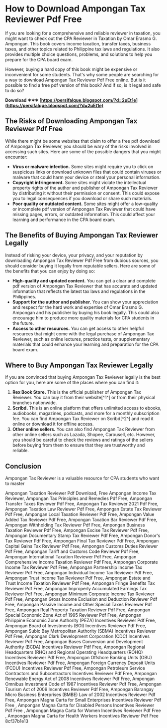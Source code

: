 
 
# How to Download Ampongan Tax Reviewer Pdf Free
 
If you are looking for a comprehensive and reliable reviewer in taxation, you might want to check out the CPA Reviewer in Taxation by Omar Erasmo G. Ampongan. This book covers income taxation, transfer taxes, business taxes, and other topics related to Philippine tax laws and regulations. It also provides multiple choice questions, problems, and solutions to help you prepare for the CPA board exam.
 
However, buying a hard copy of this book might be expensive or inconvenient for some students. That's why some people are searching for a way to download Ampongan Tax Reviewer Pdf Free online. But is it possible to find a free pdf version of this book? And if so, is it legal and safe to do so?
 
**Download ✶✶✶ [https://persifalque.blogspot.com/?d=2uEt1e](https://persifalque.blogspot.com/?d=2uEt1e)**


 
## The Risks of Downloading Ampongan Tax Reviewer Pdf Free
 
While there might be some websites that claim to offer a free pdf download of Ampongan Tax Reviewer, you should be wary of the risks involved in accessing such sites. Here are some of the possible dangers that you might encounter:
 
- **Virus or malware infection.** Some sites might require you to click on suspicious links or download unknown files that could contain viruses or malware that could harm your device or steal your personal information.
- **Copyright infringement.** Some sites might violate the intellectual property rights of the author and publisher of Ampongan Tax Reviewer by distributing it without their permission or consent. This could expose you to legal consequences if you download or share such materials.
- **Poor quality or outdated content.** Some sites might offer a low-quality or incomplete pdf version of Ampongan Tax Reviewer that could have missing pages, errors, or outdated information. This could affect your learning and performance in the CPA board exam.

## The Benefits of Buying Ampongan Tax Reviewer Legally
 
Instead of risking your device, your privacy, and your reputation by downloading Ampongan Tax Reviewer Pdf Free from dubious sources, you should consider buying it legally from reputable sellers. Here are some of the benefits that you can enjoy by doing so:

- **High-quality and updated content.** You can get a clear and complete pdf version of Ampongan Tax Reviewer that has accurate and updated information that reflects the latest tax laws and regulations in the Philippines.
- **Support for the author and publisher.** You can show your appreciation and respect for the hard work and expertise of Omar Erasmo G. Ampongan and his publisher by buying his book legally. This could also encourage him to produce more quality materials for CPA students in the future.
- **Access to other resources.** You can get access to other helpful resources that might come with the legal purchase of Ampongan Tax Reviewer, such as online lectures, practice tests, or supplementary materials that could enhance your learning and preparation for the CPA board exam.

## Where to Buy Ampongan Tax Reviewer Legally
 
If you are convinced that buying Ampongan Tax Reviewer legally is the best option for you, here are some of the places where you can find it:

1. **Rex Book Store.** This is the official publisher of Ampongan Tax Reviewer. You can buy it from their website[^1^] or from their physical branches nationwide.
2. **Scribd.** This is an online platform that offers unlimited access to ebooks, audiobooks, magazines, podcasts, and more for a monthly subscription fee. You can find Ampongan Tax Reviewer on Scribd[^2^] and read it online or download it for offline access.
3. **Other online sellers.** You can also find Ampongan Tax Reviewer from other online sellers such as Lazada, Shopee, Carousell, etc. However, you should be careful to check the reviews and ratings of the sellers before buying from them to ensure that they are trustworthy and reliable.

## Conclusion
 
Ampongan Tax Reviewer is a valuable resource for CPA students who want to master
 
Ampongan Taxation Reviewer Pdf Download,  Free Ampongan Income Tax Reviewer,  Ampongan Tax Principles and Remedies Pdf Free,  Ampongan Transfer Taxes Reviewer Pdf Free,  Ampongan Tax Reviewer 2021 Pdf Free,  Ampongan Taxation Law Reviewer Pdf Free,  Ampongan Estate Tax Reviewer Pdf Free,  Ampongan Local Taxation Reviewer Pdf Free,  Ampongan Value Added Tax Reviewer Pdf Free,  Ampongan Taxation Bar Reviewer Pdf Free,  Ampongan Withholding Tax Reviewer Pdf Free,  Ampongan Business Taxation Reviewer Pdf Free,  Ampongan Excise Tax Reviewer Pdf Free,  Ampongan Documentary Stamp Tax Reviewer Pdf Free,  Ampongan Donor's Tax Reviewer Pdf Free,  Ampongan Final Tax Reviewer Pdf Free,  Ampongan Capital Gains Tax Reviewer Pdf Free,  Ampongan Customs Duties Reviewer Pdf Free,  Ampongan Tariff and Customs Code Reviewer Pdf Free,  Ampongan International Taxation Reviewer Pdf Free,  Ampongan Comprehensive Income Taxation Reviewer Pdf Free,  Ampongan Corporate Income Tax Reviewer Pdf Free,  Ampongan Partnership Income Tax Reviewer Pdf Free,  Ampongan Individual Income Tax Reviewer Pdf Free,  Ampongan Trust Income Tax Reviewer Pdf Free,  Ampongan Estate and Trust Income Taxation Reviewer Pdf Free,  Ampongan Fringe Benefits Tax Reviewer Pdf Free,  Ampongan Improperly Accumulated Earnings Tax Reviewer Pdf Free,  Ampongan Minimum Corporate Income Tax Reviewer Pdf Free,  Ampongan Gross Income Exclusion and Deduction Reviewer Pdf Free,  Ampongan Passive Income and Other Special Taxes Reviewer Pdf Free,  Ampongan Real Property Taxation Reviewer Pdf Free,  Ampongan Special Economic Zone Act of 1995 Reviewer Pdf Free,  Ampongan Philippine Economic Zone Authority (PEZA) Incentives Reviewer Pdf Free,  Ampongan Board of Investments (BOI) Incentives Reviewer Pdf Free,  Ampongan Subic Bay Metropolitan Authority (SBMA) Incentives Reviewer Pdf Free,  Ampongan Clark Development Corporation (CDC) Incentives Reviewer Pdf Free,  Ampongan Bases Conversion and Development Authority (BCDA) Incentives Reviewer Pdf Free,  Ampongan Regional Headquarters (RHQ) and Regional Operating Headquarters (ROHQ) Incentives Reviewer Pdf Free,  Ampongan Offshore Banking Units (OBU) Incentives Reviewer Pdf Free,  Ampongan Foreign Currency Deposit Units (FCDU) Incentives Reviewer Pdf Free,  Ampongan Petroleum Service Contractors and Subcontractors Incentives Reviewer Pdf Free,  Ampongan Renewable Energy Act of 2008 Incentives Reviewer Pdf Free,  Ampongan Omnibus Investment Code of 1987 Incentives Reviewer Pdf Free,  Ampongan Tourism Act of 2009 Incentives Reviewer Pdf Free,  Ampongan Barangay Micro Business Enterprises (BMBE) Law of 2002 Incentives Reviewer Pdf Free,  Ampongan Magna Carta for Small Enterprises Incentives Reviewer Pdf Free ,  Ampongan Magna Carta for Disabled Persons Incentives Reviewer Pdf Free ,  Ampongan Magna Carta for Women Incentives Reviewer Pdf Free ,  Ampongan Magna Carta for Health Workers Incentives Reviewer Pdf Free
 8cf37b1e13
 
